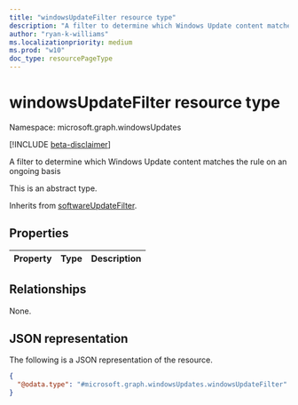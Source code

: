 ```yaml
---
title: "windowsUpdateFilter resource type"
description: "A filter to determine which Windows Update content matches the rule on an ongoing basis"
author: "ryan-k-williams"
ms.localizationpriority: medium
ms.prod: "w10"
doc_type: resourcePageType
---
```


# windowsUpdateFilter resource type

Namespace: microsoft.graph.windowsUpdates

[!INCLUDE [beta-disclaimer](../../includes/beta-disclaimer.md)]

A filter to determine which Windows Update content matches the rule on an ongoing basis

This is an abstract type.


Inherits from [softwareUpdateFilter](../resources/windowsupdates-softwareupdatefilter.md).

## Properties
|Property|Type|Description|
|:---|:---|:---|

## Relationships
None.

## JSON representation
The following is a JSON representation of the resource.
<!-- {
  "blockType": "resource",
  "@odata.type": "microsoft.graph.windowsUpdates.windowsUpdateFilter"
}
-->
``` json
{
  "@odata.type": "#microsoft.graph.windowsUpdates.windowsUpdateFilter"
}
```

